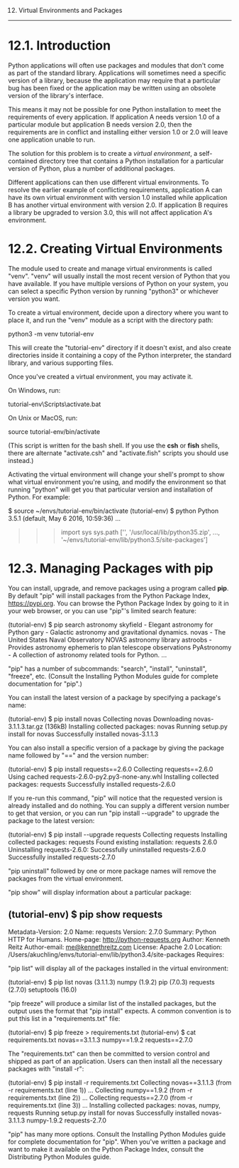 12. Virtual Environments and Packages
*************************************


12.1. Introduction
==================

Python applications will often use packages and modules that don't come as part of the standard library. Applications will sometimes need a specific version of a library, because the application may require that a particular bug has been fixed or the application may be written using an obsolete version of the library's interface.

This means it may not be possible for one Python installation to meet the requirements of every application. If application A needs version 1.0 of a particular module but application B needs version 2.0, then the requirements are in conflict and installing either version 1.0 or 2.0 will leave one application unable to run.

The solution for this problem is to create a *virtual environment*, a self-contained directory tree that contains a Python installation for a particular version of Python, plus a number of additional packages.

Different applications can then use different virtual environments. To resolve the earlier example of conflicting requirements, application A can have its own virtual environment with version 1.0 installed while application B has another virtual environment with version 2.0. If application B requires a library be upgraded to version 3.0, this will not affect application A's environment.


12.2. Creating Virtual Environments
===================================

The module used to create and manage virtual environments is called "venv". "venv" will usually install the most recent version of Python that you have available. If you have multiple versions of Python on your system, you can select a specific Python version by running "python3" or whichever version you want.

To create a virtual environment, decide upon a directory where you want to place it, and run the "venv" module as a script with the directory path:

   python3 -m venv tutorial-env

This will create the "tutorial-env" directory if it doesn't exist, and also create directories inside it containing a copy of the Python interpreter, the standard library, and various supporting files.

Once you've created a virtual environment, you may activate it.

On Windows, run:

   tutorial-env\Scripts\activate.bat

On Unix or MacOS, run:

   source tutorial-env/bin/activate

(This script is written for the bash shell. If you use the **csh** or **fish** shells, there are alternate "activate.csh" and "activate.fish" scripts you should use instead.)

Activating the virtual environment will change your shell's prompt to show what virtual environment you're using, and modify the environment so that running "python" will get you that particular version and installation of Python. For example:

   $ source ~/envs/tutorial-env/bin/activate
   (tutorial-env) $ python
   Python 3.5.1 (default, May  6 2016, 10:59:36)
     ...
   >>> import sys
   >>> sys.path
   ['', '/usr/local/lib/python35.zip', ...,
   '~/envs/tutorial-env/lib/python3.5/site-packages']
   >>>


12.3. Managing Packages with pip
================================

You can install, upgrade, and remove packages using a program called **pip**. By default "pip" will install packages from the Python Package Index, <https://pypi.org>. You can browse the Python Package Index by going to it in your web browser, or you can use "pip"'s limited search feature:

   (tutorial-env) $ pip search astronomy
   skyfield               - Elegant astronomy for Python
   gary                   - Galactic astronomy and gravitational dynamics.
   novas                  - The United States Naval Observatory NOVAS astronomy library
   astroobs               - Provides astronomy ephemeris to plan telescope observations
   PyAstronomy            - A collection of astronomy related tools for Python.
   ...

"pip" has a number of subcommands: "search", "install", "uninstall", "freeze", etc. (Consult the Installing Python Modules guide for complete documentation for "pip".)

You can install the latest version of a package by specifying a package's name:

   (tutorial-env) $ pip install novas
   Collecting novas
     Downloading novas-3.1.1.3.tar.gz (136kB)
   Installing collected packages: novas
     Running setup.py install for novas
   Successfully installed novas-3.1.1.3

You can also install a specific version of a package by giving the package name  followed by "==" and the version number:

   (tutorial-env) $ pip install requests==2.6.0
   Collecting requests==2.6.0
     Using cached requests-2.6.0-py2.py3-none-any.whl
   Installing collected packages: requests
   Successfully installed requests-2.6.0

If you re-run this command, "pip" will notice that the requested version is already installed and do nothing. You can supply a different version number to get that version, or you can run "pip install --upgrade" to upgrade the package to the latest version:

   (tutorial-env) $ pip install --upgrade requests
   Collecting requests
   Installing collected packages: requests
     Found existing installation: requests 2.6.0
       Uninstalling requests-2.6.0:
         Successfully uninstalled requests-2.6.0
   Successfully installed requests-2.7.0

"pip uninstall" followed by one or more package names will remove the packages from the virtual environment.

"pip show" will display information about a particular package:

   (tutorial-env) $ pip show requests
   ---
   Metadata-Version: 2.0
   Name: requests
   Version: 2.7.0
   Summary: Python HTTP for Humans.
   Home-page: http://python-requests.org
   Author: Kenneth Reitz
   Author-email: me@kennethreitz.com
   License: Apache 2.0
   Location: /Users/akuchling/envs/tutorial-env/lib/python3.4/site-packages
   Requires:

"pip list" will display all of the packages installed in the virtual environment:

   (tutorial-env) $ pip list
   novas (3.1.1.3)
   numpy (1.9.2)
   pip (7.0.3)
   requests (2.7.0)
   setuptools (16.0)

"pip freeze" will produce a similar list of the installed packages, but the output uses the format that "pip install" expects. A common convention is to put this list in a "requirements.txt" file:

   (tutorial-env) $ pip freeze > requirements.txt
   (tutorial-env) $ cat requirements.txt
   novas==3.1.1.3
   numpy==1.9.2
   requests==2.7.0

The "requirements.txt" can then be committed to version control and shipped as part of an application. Users can then install all the necessary packages with "install -r":

   (tutorial-env) $ pip install -r requirements.txt
   Collecting novas==3.1.1.3 (from -r requirements.txt (line 1))
     ...
   Collecting numpy==1.9.2 (from -r requirements.txt (line 2))
     ...
   Collecting requests==2.7.0 (from -r requirements.txt (line 3))
     ...
   Installing collected packages: novas, numpy, requests
     Running setup.py install for novas
   Successfully installed novas-3.1.1.3 numpy-1.9.2 requests-2.7.0

"pip" has many more options. Consult the Installing Python Modules guide for complete documentation for "pip". When you've written a package and want to make it available on the Python Package Index, consult the Distributing Python Modules guide.
